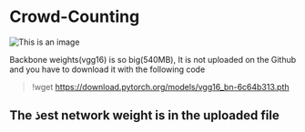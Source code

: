 # Crowd-Counting
![This is an image](../crowd_datasets/pred2.jpg)

Backbone weights(vgg16) is so big(540MB), It is not uploaded on the Github and you have to download it with the following code
> !wget https://download.pytorch.org/models/vgg16_bn-6c64b313.pth

## The ذest network weight is in the uploaded file



